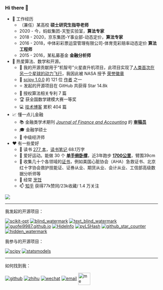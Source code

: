 
<h3 id="hi-there-">Hi there 👋</h3>
<ul>
<li>💼 工作经历
    <ul>
<li>（兼任）某高校 <strong>硕士研究生指导老师</strong></li>
<li>2020 - 今，蚂蚁集团-天堑实验室，<strong>算法专家</strong></li>
<li>2018 - 2020，京东集团-Y事业部-动态定价，<strong>算法专家</strong></li>
<li>2016 - 2018，中体彩彩票运营管理有限公司-体育竞彩赔率动态定价 <strong>算法工程师</strong></li>
<li>2015 - 2016，某私募基金 <strong>金融分析师</strong></li>
</ul>
</li>
<li>🧮 热爱算法、数学和开源。
    <ul>
<li>🚀 我的开源贡献用于“机智号”火星直升机项目，此项目实现了<a href="https://github.com/readme/featured/nasa-ingenuity-helicopter">人类首次在另一个星球的动力飞行</a>，我因此被 NASA 授予 <a href="https://github.com/guofei9987?achievement=mars-2020-contributor&amp;tab=achievements">荣誉徽章</a></li>
<li>🤔 <a href="https://github.com/scipy/scipy/releases/tag/v1.0.0">scipy 1.0.0</a> 的 121 位 <a href="https://github.com/scipy/scipy/issues/7798">作者</a> 之一</li>
<li>⭐ 发起的开源项目在 GitHub 共获得 Star 14.8k</li>
<li>📑 授权算法相关专利 7 篇</li>
<li>🏆 获全国数学建模大赛一等奖</li>
<li>💻 <a href="https://www.guofei.site/">技术博客</a> 累积 404 篇</li>
</ul>
</li>
<li>📈 懂一点儿金融
    <ul>
<li>📚 金融类学术期刊 <em><a href="http://www.sciencepublishinggroup.com/journal/index?journalid=171">Journal of Finance and Accounting</a></em> 的 <strong><a href="https://www.guofei.site/certification.html#学术方面">审稿员</a></strong></li>
<li>🎓 金融学硕士</li>
<li>📝 中级经济师</li>
</ul>
</li>
<li>❤️ 有一些爱好
    <ul>
<li>📖 读书 <a href="https://www.guofei.site/BookList.html">277 本</a>，<a href="https://www.guofei.site/reading.html">读书笔记</a> 68.1万字</li>
<li>🤸 爱好运动。能做 30 个 <b><a href="https://www.bilibili.com/video/BV1L64y1t7Ef/" target="_blank">单手俯卧撑</a></b>，近3年跑步 <b><a href="/reading/运动记录.html">1700公里</a></b>，臂围39cm</li>
<li>📜 收集几十个各领域的<a href="https://www.guofei.site/certification.html">证书</a>，例如美国心脏协会（AHA）急救证书、北京红十字协会救护技能证、证券从业、期货从业、会计从业、工信部高级数据分析师等</li>
<li>🍳 经常 <a href="https://www.guofei.site/reading/烹饪.html">烹饪</a></li>
<li>📫 <a href="https://www.zhihu.com/people/guofei9987/answers/by_votes" target="_blank">知乎</a> 获得77k赞同/23k收藏/ 1.4 万关注</li>
</ul>
</li>
</ul>
<img src="https://www.guofei.site/trophy.svg">
<hr/>
<p>我发起的开源项目：</p>
<p><a href="https://github.com/guofei9987/scikit-opt"><img alt="scikit-opt" src="https://www.guofei.site/public/icon/scikit-opt.svg"/></a>
<a href="https://github.com/guofei9987/blind_watermark"><img alt="blind_watermark" src="https://www.guofei.site/public/icon/blind_watermark.svg"/></a>
<a href="https://github.com/guofei9987/text_blind_watermark"><img alt="text_blind_watermark" src="https://www.guofei.site/public/icon/text_blind_watermark.svg"/></a>
<a href="https://github.com/guofei9987/guofei9987.github.io"><img alt="guofei9987.github.io" src="https://www.guofei.site/public/icon/guofei9987.github.io.svg"/></a>
<a href="https://github.com/guofei9987/HideInfo"><img alt="HideInfo" src="https://www.guofei.site/public/icon/HideInfo.svg"/></a>
<a href="https://github.com/guofei9987/pyLSHash"><img alt="pyLSHash" src="https://www.guofei.site/public/icon/pyLSHash.svg"/></a>
<a href="https://github.com/guofei9987/github_star_counter"><img alt="github_star_counter" src="https://www.guofei.site/public/icon/github_star_counter.svg"/></a>
<a href="https://github.com/guofei9987/hidden_watermark"><img alt="hidden_watermark" src="https://www.guofei.site/public/icon/hidden_watermark.svg"/></a></p>
<p>我参与的开源项目：</p>
<p><a href="https://github.com/scipy/scipy"><img alt="scipy" src="https://github-readme-stats.vercel.app/api/pin/?username=scipy&amp;repo=scipy&amp;theme=radical"/></a>
<a href="https://github.com/statsmodels/statsmodels"><img alt="statsmodels" src="https://github-readme-stats.vercel.app/api/pin/?username=statsmodels&amp;repo=statsmodels&amp;theme=radical"/></a></p>
<hr/>
<p>如何找到我：</p>
<p><a href="https://github.com/guofei9987/"><img alt="github" src="https://www.guofei.site/public/logo/github.svg"/></a>
<a href="https://www.zhihu.com/people/guofei9987/answers/by_votes"><img alt="zhihu" src="https://www.guofei.site/public/logo/zhihu.svg"/></a>
<a href="http://www.guofei.site/public/donate/qr_wechat.jpg"><img alt="wechat" src="https://www.guofei.site/public/logo/wechat.svg"/></a>
<a href="mailto:me@guofei.site"><img alt="email" src="https://www.guofei.site/public/logo/email.svg"/></a>
<a href="https://www.guofei.site/" target="_blank">
<img alt="me" class="me" height="40" src="https://www.guofei.site/p/me/me2.png" style="vertical-align: middle;" width="40"/>
</a></p>
<p><br/></p>
